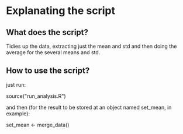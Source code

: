 Explanating the script
===================
## What does the script?

Tidies up the data, extracting just the mean and std
and then doing the average for the several means and std.

## How to use the script?

just run:

source("run_analysis.R")

and then 
(for the result to be stored at an object named set_mean, in example):

set_mean <- merge_data()
